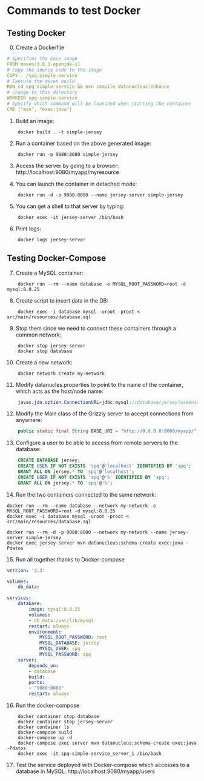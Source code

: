 # Commands to test Docker

## Testing Docker
0. Create a Dockerfile
```yaml
# Specifies the base image
FROM maven:3.8.1-openjdk-11
# Copy the source code to the image
COPY . /spq-simple-service
# Execute the maven build
RUN cd spq-simple-service && mvn compile datanucleus:enhance
# change to this directory
WORKDIR spq-simple-service
# Specify which command will be launched when starting the container
CMD ["mvn", "exec:java"]
```

1. Build an image: 
````
	docker build . -t simple-jersey
````

2. Run a container based on the above generated image: 
````
	docker run -p 9080:8080 simple-jersey
````

3. Access the server by going to a browser: http://localhost:9080/myapp/myresource

4. You can launch the container in detached mode: 
````
	docker run -d -p 9080:8080 --name jersey-server simple-jersey
````

5. You can get a shell to that server by typing: 
````
	docker exec -it jersey-server /bin/bash
````

6. Print logs: 
````
	docker logs jersey-server
````

## Testing Docker-Compose

7. Create a MySQL container: 
````
	docker run --rm --name database -e MYSQL_ROOT_PASSWORD=root -d mysql:8.0.25
````

8. Create script to insert data in the DB: 
````
	docker exec -i database mysql -uroot -proot < src/main/resources/database.sql
````

9. Stop them since we need to connect these containers through a common network:
````
	docker stop jersey-server
	docker stop database
````

10. Create a new network: 
````
	docker network create my-network
````

11. Modify datanucles.properties to point to the name of the container, which acts as the host/node name:
```java
	javax.jdo.option.ConnectionURL=jdbc:mysql://database/jersey?useUnicode=true&useJDBCCompliantTimezoneShift=true&useLegacyDatetimeCode=false&serverTimezone=UTC
```

12. Modify the Main class of the Grizzly server to accept connections from anywhere:
```java
	public static final String BASE_URI = "http://0.0.0.0:8080/myapp/";
```

13. Configure a user to be able to access from remote servers to the database:
```sql
	CREATE DATABASE jersey;
	CREATE USER IF NOT EXISTS 'spq'@'localhost' IDENTIFIED BY 'spq';
	GRANT ALL ON jersey.* TO 'spq'@'localhost';
	CREATE USER IF NOT EXISTS 'spq'@'%' IDENTIFIED BY 'spq';
	GRANT ALL ON jersey.* TO 'spq'@'%';
```

14. Run the two containers connected to the same network:
````
docker run --rm --name database --network my-network -e MYSQL_ROOT_PASSWORD=root -d mysql:8.0.25
docker exec -i database mysql -uroot -proot < src/main/resources/database.sql

docker run --rm -d -p 9080:8080 --network my-network --name jersey-server simple-jersey
docker exec jersey-server mvn datanucleus:schema-create exec:java -Pdatos
````

15. Run all together thanks to Docker-compose
```yaml
version: '3.3'

volumes:
    db_data:

services:
    database:
        image: mysql:8.0.25
        volumes:
        - db_data:/var/lib/mysql
        restart: always
        environment:
            MYSQL_ROOT_PASSWORD: root
            MYSQL_DATABASE: jersey
            MYSQL_USER: spq
            MYSQL_PASSWORD: spq
    server:
        depends_on:
        - database
        build: .
        ports:
        - "9080:8080"
        restart: always
```

16. Run the docker-compose
````
	docker container stop database
	docker container stop jersey-server
	docker container ls
	docker-compose build
	docker-compose up -d
	docker-compose exec server mvn datanucleus:schema-create exec:java -Pdatos
	docker exec -it spq-simple-service_server_1 /bin/bash
````

17. Test the service deployed with Docker-compose which accesses to a database in MySQL: http://localhost:9080/myapp/users

